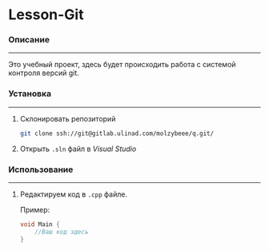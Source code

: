 # Lesson-Git

### Описание
---
Это учебный проект, здесь будет происходить работа с системой контроля версий git.
### Установка
---

1. Склонировать репозиторий

    ```bash
    git clone ssh://git@gitlab.ulinad.com/molzybeee/q.git/
    ```
2. Открыть `.sln` файл в *Visual Studio*

### Использование
---
1. Редактируем код в `.cpp` файле.

    Пример:

    ```cpp
    void Main {
        //Ваш код здесь
    }
    ```

